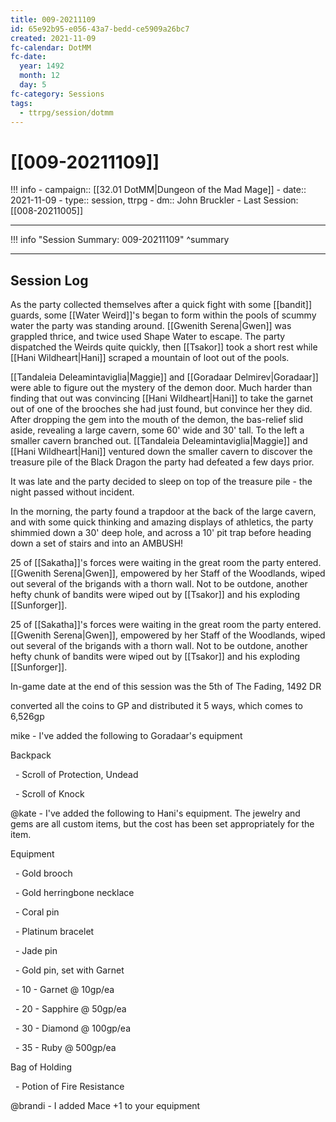 ```yaml
---
title: 009-20211109
id: 65e92b95-e056-43a7-bedd-ce5909a26bc7
created: 2021-11-09
fc-calendar: DotMM
fc-date:
  year: 1492
  month: 12
  day: 5
fc-category: Sessions
tags:
  - ttrpg/session/dotmm
---
```


# [[009-20211109]]

!!! info
    - campaign:: [[32.01 DotMM|Dungeon of the Mad Mage]]
    - date:: 2021-11-09
    - type:: session, ttrpg
    - dm:: John Bruckler
    - Last Session: [[008-20211005]]


---

!!! info "Session Summary: 009-20211109"
    ^summary

---

## Session Log


As the party collected themselves after a quick fight with some [[bandit]] guards, some [[Water Weird]]'s began to form within the pools of scummy water the party was standing around. [[Gwenith Serena|Gwen]] was grappled thrice, and twice used Shape Water to escape. The party dispatched the Weirds quite quickly, then [[Tsakor]] took a short rest while [[Hani Wildheart|Hani]] scraped a mountain of loot out of the pools.

[[Tandaleia Deleamintaviglia|Maggie]] and [[Goradaar Delmirev|Goradaar]] were able to figure out the mystery of the demon door. Much harder than finding that out was convincing [[Hani Wildheart|Hani]] to take the garnet out of one of the brooches she had just found, but convince her they did. After dropping the gem into the mouth of the demon, the bas-relief slid aside, revealing a large cavern, some 60' wide and 30' tall. To the left a smaller cavern branched out. [[Tandaleia Deleamintaviglia|Maggie]] and [[Hani Wildheart|Hani]] ventured down the smaller cavern to discover the treasure pile of the Black Dragon the party had defeated a few days prior.

It was late and the party decided to sleep on top of the treasure pile - the night passed without incident.

In the morning, the party found a trapdoor at the back of the large cavern, and with some quick thinking and amazing displays of athletics, the party shimmied down a 30' deep hole, and across a 10' pit trap before heading down a set of stairs and into an AMBUSH!

25 of [[Sakatha]]'s forces were waiting in the great room the party entered. [[Gwenith Serena|Gwen]], empowered by her Staff of the Woodlands, wiped out several of the brigands with a thorn wall. Not to be outdone, another hefty chunk of bandits were wiped out by [[Tsakor]] and his exploding [[Sunforger]].

25 of [[Sakatha]]'s forces were waiting in the great room the party entered. [[Gwenith Serena|Gwen]], empowered by her Staff of the Woodlands, wiped out several of the brigands with a thorn wall. Not to be outdone, another hefty chunk of bandits were wiped out by [[Tsakor]] and his exploding [[Sunforger]].

In-game date at the end of this session was the 5th of The Fading, 1492 DR


converted all the coins to GP and distributed it 5 ways, which comes to 6,526gp

mike - I've added the following to Goradaar's equipment  

Backpack

  - Scroll of Protection, Undead

  - Scroll of Knock

  

@kate - I've added the following to Hani's equipment. The jewelry and gems are all custom items, but the cost has been set appropriately for the item.

Equipment

  - Gold brooch

  - Gold herringbone necklace

  - Coral pin

  - Platinum bracelet

  - Jade pin

  - Gold pin, set with Garnet

  - 10 - Garnet @ 10gp/ea

  - 20 - Sapphire @ 50gp/ea

  - 30 - Diamond @ 100gp/ea

  - 35 - Ruby @ 500gp/ea

Bag of Holding  

  - Potion of Fire Resistance

  

@brandi - I added Mace +1 to your equipment
